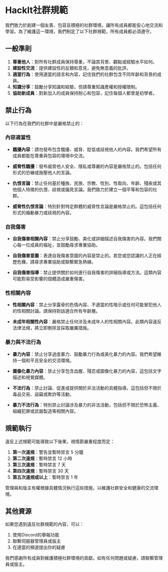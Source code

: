 # HackIt社群規範

我們致力於創建一個友善、包容且積極的社群環境，讓所有成員都能安心地交流和學習。為了維護這一環境，我們制定了以下社群規範，所有成員都必須遵守。

## 一般準則

1. **尊重他人**：對所有社群成員保持尊重，不論其背景、觀點或經驗水平如何。
2. **建設性交流**：提供建設性的反饋和意見，避免無意義的批評。
3. **適當行為**：使用適當的語言和內容，記住我們的社群包含不同年齡和背景的成員。
4. **知識分享**：鼓勵分享知識和經驗，但請尊重知識產權和授權限制。
5. **協助新成員**：對新加入的成員保持耐心和包容，記住每個人都曾是初學者。

## 禁止行為

以下行為在我們的社群中是嚴格禁止的：

### 內容適當性

- **騷擾內容**：請勿發布包含騷擾、威脅、貶低或歧視他人的內容。我們希望所有成員都能在尊重與包容的環境中交流。
    
- **威脅性騷擾**：發布威脅他人安全、隱私或尊嚴的內容是嚴格禁止的。包括任何形式的恐嚇或施壓他人的言論。
    
- **仇恨言論**：禁止任何基於種族、民族、宗教、性別、性取向、年齡、殘疾或其他個人特徵的仇恨、歧視或偏見言論。我們致力於建立一個平等和包容的社群。
    
- **威脅性仇恨言論**：特別針對特定群體的威脅性言論是嚴格禁止的。這包括任何形式的煽動暴力或歧視的內容。

### 自我傷害

- **自我傷害相關內容**：禁止分享鼓勵、美化或詳細描述自我傷害的內容。我們關心每一位成員的福祉，並鼓勵尋求專業協助。
    
- **自我傷害意圖**：表達自我傷害意圖的內容是禁止的。若您或您認識的人正在經歷危機，請尋求專業協助或聯繫緊急熱線。
    
- **自我傷害指導**：禁止提供關於如何進行自我傷害的詳細指導或方法。這類內容可能對易受影響的個體造成嚴重傷害。

### 性相關內容

- **性相關內容**：禁止分享露骨的色情內容、不適當的性暗示或任何可能冒犯他人的性相關討論。請保持對話適合所有年齡層。
    
- **未成年相關性內容**：嚴格禁止任何涉及未成年人的性相關內容。此類內容違反法律法規，將立即刪除並採取嚴厲措施。

### 暴力與不法行為

- **暴力內容**：禁止分享過度暴力、鼓勵暴力行為或美化暴力的內容。我們希望維持一個和平且安全的交流環境。
    
- **圖像化暴力內容**：禁止分享包含血腥、殘忍或圖像化暴力的內容，這包括文字描述和視覺媒體。
    
- **不法行為**：禁止討論、促進或提供關於非法活動的具體指導。這包括但不限於毒品交易、盜竊或欺詐等活動。
    
- **暴力不法行為**：特別禁止討論涉及暴力的非法活動，包括但不限於恐怖主義、組織犯罪或武器製造等相關內容。

## 規範執行

違反上述規範可能導致以下後果，視情節嚴重程度而定：

1. **第一次違規**：警告並暫時禁言 5 分鐘
2. **第二次違規**：暫時禁言 12 小時
3. **第三次違規**：暫時禁言 7 天
4. **第四次違規**：暫時禁言 30 天
5. **第五次違規或以上**：暫時禁言 1 年

管理員和版主有權根據具體情況執行這些措施，以維護社群安全和健康的交流環境。

## 其他資源

如果您遇到違反社群規範的內容，可以：

1. 使用Discord的舉報功能
2. 聯繫伺服器管理員或版主
3. 在適當的頻道提出你的疑慮

我們感謝所有成員對維護積極社群環境的貢獻。如有任何問題或疑慮，請聯繫管理員或版主。 